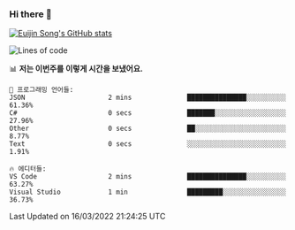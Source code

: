 ### Hi there 👋

[![Euijin Song's GitHub stats](https://github-readme-stats.vercel.app/api?username=lstar2397&count_private=true&show_icons=true&theme=tokyonight&locale=kr)](https://github.com/anuraghazra/github-readme-stats)

<!--START_SECTION:waka-->
![Lines of code](https://img.shields.io/badge/%EC%A0%80%EB%8A%94%20%EC%97%AC%ED%83%9C%EA%B9%8C%EC%A7%80%20-85%20Thousand%20%EC%A4%84%EC%9D%98%20%EC%BD%94%EB%93%9C%EB%A5%BC%20%EC%9E%91%EC%84%B1%ED%96%88%EC%96%B4%EC%9A%94.-blue)

📊 **저는 이번주를 이렇게 시간을 보냈어요.** 

```text
💬 프로그래밍 언어들: 
JSON                     2 mins              ███████████████░░░░░░░░░░   61.36% 
C#                       0 secs              ███████░░░░░░░░░░░░░░░░░░   27.96% 
Other                    0 secs              ██░░░░░░░░░░░░░░░░░░░░░░░   8.77% 
Text                     0 secs              ░░░░░░░░░░░░░░░░░░░░░░░░░   1.91%

🔥 에디터들: 
VS Code                  2 mins              ███████████████░░░░░░░░░░   63.27% 
Visual Studio            1 min               █████████░░░░░░░░░░░░░░░░   36.73%

```


 Last Updated on 16/03/2022 21:24:25 UTC
<!--END_SECTION:waka-->

<!--
**lstar2397/lstar2397** is a ✨ _special_ ✨ repository because its `README.md` (this file) appears on your GitHub profile.

Here are some ideas to get you started:

- 🔭 I’m currently working on ...
- 🌱 I’m currently learning ...
- 👯 I’m looking to collaborate on ...
- 🤔 I’m looking for help with ...
- 💬 Ask me about ...
- 📫 How to reach me: ...
- 😄 Pronouns: ...
- ⚡ Fun fact: ...
-->
